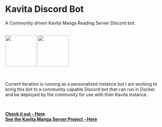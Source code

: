 #  Kavita Discord Bot
A Community driven Kavita Manga Reading Server Discord bot.   
<br>

<img src="https://avatars.githubusercontent.com/u/66786161?v=4" height="100"> <img src="https://avatars.githubusercontent.com/u/75760308?s=200&v=4" height="100">


<br>

Current iteration is running as a personalized instance but I am working to bring this bot to a community capable Discord bot that can run in Docker and be deployed by the community for use with thier Kavita instance.

<br>

**[<i class="fa-solid fa-up-right-from-square"></i> Check it out - Here](https://github.com/hillmanation/bnu-discord-bot)**  
**[<i class="fa-solid fa-up-right-from-square"></i> See the Kavita Manga Server Project - Here](https://wiki.kavitareader.com/)**